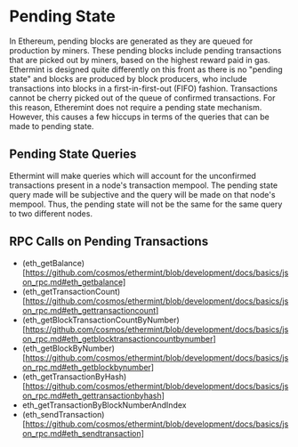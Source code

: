 <!--
order: 6
-->

# Pending State

In Ethereum, pending blocks are generated as they are queued for production by miners. These pending blocks include pending transactions that are picked out by miners, based on the highest reward paid in gas. Ethermint is designed quite differently on this front as there is no "pending state" and blocks are produced by block producers, who include transactions into blocks in a first-in-first-out (FIFO) fashion. Transactions cannot be cherry picked out of the queue of confirmed transactions. For this reason, Etheremint does not require a pending state mechanism. However, this causes a few hiccups in terms of the queries that can be made to pending state.

## Pending State Queries

Ethermint will make queries which will account for the unconfirmed transactions present in a node's transaction mempool. The pending state query made will be subjective and the query will be made on that node's mempool. Thus, the pending state will not be the same for the same query to two different nodes. 

## RPC Calls on Pending Transactions

- (eth_getBalance)[https://github.com/cosmos/ethermint/blob/development/docs/basics/json_rpc.md#eth_getbalance]
- (eth_getTransactionCount)[https://github.com/cosmos/ethermint/blob/development/docs/basics/json_rpc.md#eth_gettransactioncount]
- (eth_getBlockTransactionCountByNumber)[https://github.com/cosmos/ethermint/blob/development/docs/basics/json_rpc.md#eth_getblocktransactioncountbynumber]
- (eth_getBlockByNumber)[https://github.com/cosmos/ethermint/blob/development/docs/basics/json_rpc.md#eth_getblockbynumber]
- (eth_getTransactionByHash)[https://github.com/cosmos/ethermint/blob/development/docs/basics/json_rpc.md#eth_gettransactionbyhash]
- eth_getTransactionByBlockNumberAndIndex
- (eth_sendTransaction)[https://github.com/cosmos/ethermint/blob/development/docs/basics/json_rpc.md#eth_sendtransaction]

